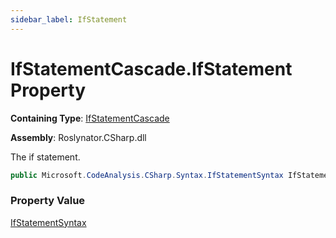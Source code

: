 ```yaml
---
sidebar_label: IfStatement
---
```


# IfStatementCascade\.IfStatement Property

**Containing Type**: [IfStatementCascade](../index.md)

**Assembly**: Roslynator\.CSharp\.dll

  
The if statement\.

```csharp
public Microsoft.CodeAnalysis.CSharp.Syntax.IfStatementSyntax IfStatement { get; }
```

### Property Value

[IfStatementSyntax](https://docs.microsoft.com/en-us/dotnet/api/microsoft.codeanalysis.csharp.syntax.ifstatementsyntax)

